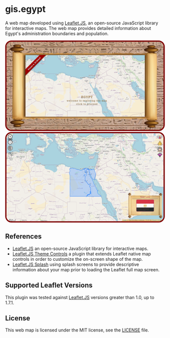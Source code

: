 # gis.egypt

A web map developed using [Leaflet.JS](https://leafletjs.com/index.html "Leaflet.JS"), an open-source JavaScript library for interactive maps. The web map provides detailed information about Egypt's administration boundaries and population.

<div><a href="https://essamatefelsherif.github.io/gis.egypt/" target="_blank" title="Egypt web map"><img src="docs/img/egypt-web-map-screen-1.png" style="border:4px solid maroon;border-radius:20px"></a></div>
<div><a href="https://essamatefelsherif.github.io/gis.egypt/" target="_blank" title="Egypt web map"><img src="docs/img/egypt-web-map-screen-2.png" style="border:4px solid maroon;border-radius:20px"></a></div>


## References

* [Leaflet.JS](https://leafletjs.com/index.html "Leaflet.JS") an open-source JavaScript library for interactive maps.
* [Leaflet.JS Theme Controls](https://github.com/essamatefelsherif/Leaflet.themeControls "Leaflet.JS Theme Controls") a plugin that extends Leaflet native map controls in order to customize the on-screen shape of the map.
* [Leaflet.JS Splash](https://github.com/essamatefelsherif/Leaflet.Splash "Leaflet.JS Splas") using splash screens to provide descriptive information about your map prior to loading the Leaflet full map screen.


## Supported Leaflet Versions

This plugin was tested against [Leaflet.JS](https://leafletjs.com/index.html "Leaflet.JS") versions greater than 1.0, up to 1.7.1.


## License

This web map is licensed under the MIT license, see the [LICENSE](./LICENSE "LICENSE") file.
